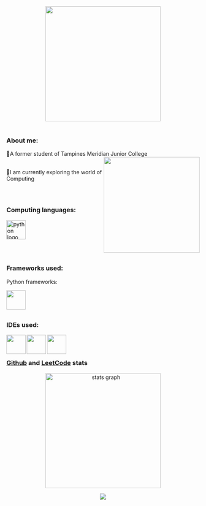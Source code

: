 <div align="center">
<img align="center" height=300 src="https://i.etsystatic.com/22115774/r/il/67f93c/2897800326/il_1588xN.2897800326_h8h5.jpg"  />
</div>

<br>

### About me:
<div align="left">
🏫A former student of Tampines Meridian Junior College
<img align="right" height="250" src="https://as2.ftcdn.net/v2/jpg/05/68/98/15/1000_F_568981524_2irG4VUSs06xbahAihTpkuSfxKkw8FqX.jpg"  />
<div align="left">
<br>
  
🎯I am currently exploring the world of Computing
</div>
  
###

</div>
<div align="left">
<br>

  ### Computing languages:
<img src="https://cdn.jsdelivr.net/gh/devicons/devicon/icons/python/python-original.svg" height="50" alt="python logo"  />
<img width="25" />
</div>

###

</div>
<div align="left">
<br>

### Frameworks used:
Python frameworks:

<div align="left">
<img align="left" height="50" src="https://camo.githubusercontent.com/36df6df6ab55cef89cacfbca34d149cb12e0afad54be82058610b11f59ac5ab5/68747470733a2f2f706c61792d6c682e676f6f676c6575736572636f6e74656e742e636f6d2f39384a6675476f554f78464b36334e426e3651643354523164534763565f6d4a31376f5f77526a5071576f4b6344613750794347314b3243396a6748315062314e36476a"  />
</div>
<br>

###

<br>
</div>
<div align="left">

### IDEs used:
<img align="left" height="50" src="https://camo.githubusercontent.com/eac245c5cae1b089f22ef408e1f4b35f58b7b3c59f1f37c54c7527da776234c0/68747470733a2f2f676f2d736b696c6c2d69636f6e732e76657263656c2e6170702f6170692f69636f6e733f693d7673636f6465"  />
<img align="left" height="50" src="https://camo.githubusercontent.com/fb6238b3b65a06550fd5caee8cc71b544011fc5b20e748610514ade292f67d7e/68747470733a2f2f75706c6f61642e77696b696d656469612e6f72672f77696b6970656469612f636f6d6d6f6e732f7468756d622f332f33382f4a7570797465725f6c6f676f2e7376672f3132303070782d4a7570797465725f6c6f676f2e7376672e706e67"  />
<img align="left" height="50" src="https://static.javatpoint.com/tutorial/pandas/images/python-pandas.png"  />


###

<br>

</div>
<div align="left">
<br>
  
### [Github](https://github.com/Masterjet21) and [LeetCode](https://leetcode.com/Jett_packk/) stats
<div align="center">
<img src="https://github-readme-stats.vercel.app/api?username=MasterJet21&theme=calm&show_icons=true&hide_border=true&count_private=true" height="300" alt="stats graph"  />
<p align="center">
<img src=https://leetcard.jacoblin.cool/Jett_packk?theme=dark&font=Caveat%20Brush>
</p>

</div>
